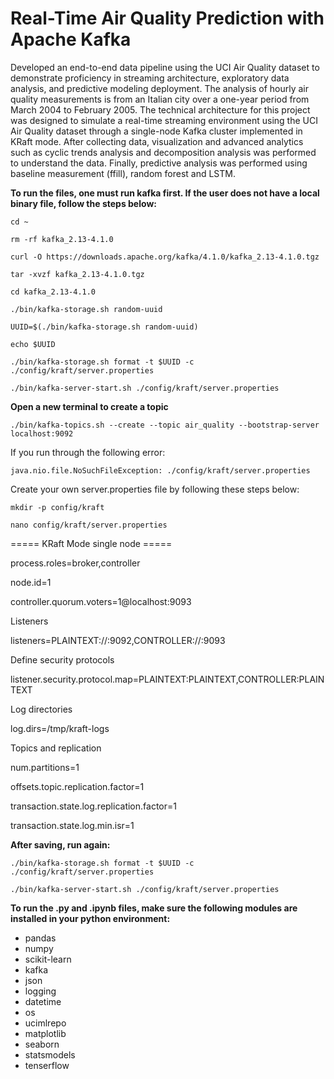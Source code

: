 # Real-Time Air Quality Prediction with Apache Kafka

Developed an end-to-end data pipeline using the UCI Air Quality dataset to demonstrate proficiency in streaming architecture, exploratory data analysis, and predictive modeling deployment. The analysis of hourly air quality measurements is from an Italian city over a one-year period from March 2004 to February 2005. The technical architecture for this project was designed to simulate a real-time streaming environment using the UCI Air Quality dataset through a single-node Kafka cluster implemented in KRaft mode. After collecting data, visualization and advanced analytics such as cyclic trends analysis and decomposition analysis was performed to understand the data. Finally, predictive analysis was performed using baseline measurement (ffill), random forest and LSTM.

**To run the files, one must run kafka first. If the user does not have a local binary file, follow the steps below:**

```
cd ~
```

```
rm -rf kafka_2.13-4.1.0
```

```
curl -O https://downloads.apache.org/kafka/4.1.0/kafka_2.13-4.1.0.tgz
```

```
tar -xvzf kafka_2.13-4.1.0.tgz
```

```
cd kafka_2.13-4.1.0
```

```
./bin/kafka-storage.sh random-uuid
```

```
UUID=$(./bin/kafka-storage.sh random-uuid)
```

```
echo $UUID
```

```
./bin/kafka-storage.sh format -t $UUID -c ./config/kraft/server.properties
```

```
./bin/kafka-server-start.sh ./config/kraft/server.properties
```

**Open a new terminal to create a topic**

```
./bin/kafka-topics.sh --create --topic air_quality --bootstrap-server localhost:9092
```

If you run through the following error:

```
java.nio.file.NoSuchFileException: ./config/kraft/server.properties
```

Create your own server.properties file by following these steps below:

```
mkdir -p config/kraft
```

```
nano config/kraft/server.properties
```

===== KRaft Mode single node =====

process.roles=broker,controller

node.id=1

controller.quorum.voters=1@localhost:9093

Listeners

listeners=PLAINTEXT://:9092,CONTROLLER://:9093

Define security protocols

listener.security.protocol.map=PLAINTEXT:PLAINTEXT,CONTROLLER:PLAINTEXT

Log directories

log.dirs=/tmp/kraft-logs

Topics and replication

num.partitions=1

offsets.topic.replication.factor=1

transaction.state.log.replication.factor=1

transaction.state.log.min.isr=1

**After saving, run again:**

```
./bin/kafka-storage.sh format -t $UUID -c ./config/kraft/server.properties
```

```
./bin/kafka-server-start.sh ./config/kraft/server.properties
```

**To run the .py and .ipynb files, make sure the following modules are installed in your python environment:**

* pandas
* numpy
* scikit-learn
* kafka
* json
* logging
* datetime
* os
* ucimlrepo
* matplotlib
* seaborn
* statsmodels
* tenserflow
